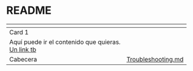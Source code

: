 # README

<table data-view="cards"><thead><tr><th></th><th data-hidden data-card-target data-type="content-ref"></th></tr></thead><tbody><tr><td>Card 1</td><td></td></tr><tr><td>Aquí puede ir el contenido que quieras.<br><a href="https://www.example.com">Un link tb</a></td><td></td></tr><tr><td>Cabecera</td><td><a href="Troubleshooting.md">Troubleshooting.md</a></td></tr></tbody></table>
